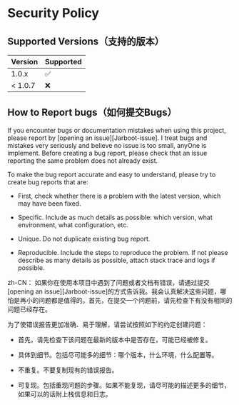 # Security Policy

## Supported Versions（支持的版本）

| Version | Supported          |
| ------- | ------------------ |
| 1.0.x   | :white_check_mark: |
| < 1.0.7 | :x:                |

## How to Report bugs（如何提交Bugs）

If you encounter bugs or documentation mistakes when using this project, please report by [opening an issue][Jarboot-issue]. I treat bugs and mistakes very seriously and believe no issue is too small, anyOne is implement. Before creating a bug report, please check that an issue reporting the same problem does not already exist.

To make the bug report accurate and easy to understand, please try to create bug reports that are:

- First, check whether there is a problem with the latest version, which may have been fixed.

- Specific. Include as much details as possible: which version, what environment, what configuration, etc.

- Unique. Do not duplicate existing bug report.

- Reproducible. Include the steps to reproduce the problem. If not please describe as many details as possible, attach stack trace and logs if possible.

zh-CN：
如果你在使用本项目中遇到了问题或者文档有错误，请通过提交[opening an issue][Jarboot-issue]的方式告诉我。我会认真解决这些问题，哪怕是再小的问题都是值得的。首先，在提交一个问题前，请先检查下有没有相同的问题已经存在。

为了使错误报告更加准确、易于理解，请尝试按照如下的约定创建问题：

- 首先，请先检查下该问题在最新的版本中是否存在，可能已经被修复。

- 具体到细节。包括尽可能多的细节：哪个版本，什么环境，什么配置等。

- 不重复。不要复制现有的错误报告。

- 可复现。包括重现问题的步骤。如果不能复现，请尽可能的描述更多的细节，如果可以的话附上栈信息和日志。
